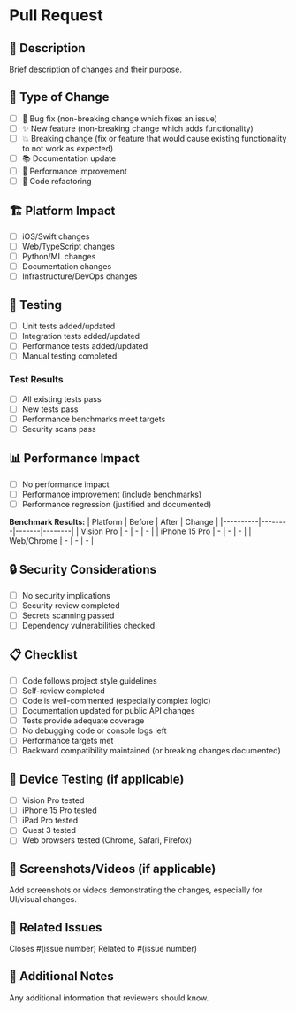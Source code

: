 # Pull Request

## 📝 Description
Brief description of changes and their purpose.

## 🎯 Type of Change
- [ ] 🐛 Bug fix (non-breaking change which fixes an issue)
- [ ] ✨ New feature (non-breaking change which adds functionality)
- [ ] 💥 Breaking change (fix or feature that would cause existing functionality to not work as expected)
- [ ] 📚 Documentation update
- [ ] 🔧 Performance improvement
- [ ] 🧹 Code refactoring

## 🏗️ Platform Impact
- [ ] iOS/Swift changes
- [ ] Web/TypeScript changes  
- [ ] Python/ML changes
- [ ] Documentation changes
- [ ] Infrastructure/DevOps changes

## 🧪 Testing
- [ ] Unit tests added/updated
- [ ] Integration tests added/updated  
- [ ] Performance tests added/updated
- [ ] Manual testing completed

### Test Results
- [ ] All existing tests pass
- [ ] New tests pass
- [ ] Performance benchmarks meet targets
- [ ] Security scans pass

## 📊 Performance Impact
- [ ] No performance impact
- [ ] Performance improvement (include benchmarks)
- [ ] Performance regression (justified and documented)

**Benchmark Results:**
| Platform | Before | After | Change |
|----------|--------|-------|--------|
| Vision Pro | - | - | - |
| iPhone 15 Pro | - | - | - |
| Web/Chrome | - | - | - |

## 🔒 Security Considerations
- [ ] No security implications
- [ ] Security review completed
- [ ] Secrets scanning passed
- [ ] Dependency vulnerabilities checked

## 📋 Checklist
- [ ] Code follows project style guidelines
- [ ] Self-review completed
- [ ] Code is well-commented (especially complex logic)
- [ ] Documentation updated for public API changes
- [ ] Tests provide adequate coverage
- [ ] No debugging code or console logs left
- [ ] Performance targets met
- [ ] Backward compatibility maintained (or breaking changes documented)

## 📱 Device Testing (if applicable)
- [ ] Vision Pro tested
- [ ] iPhone 15 Pro tested
- [ ] iPad Pro tested
- [ ] Quest 3 tested
- [ ] Web browsers tested (Chrome, Safari, Firefox)

## 📸 Screenshots/Videos (if applicable)
Add screenshots or videos demonstrating the changes, especially for UI/visual changes.

## 🔗 Related Issues
Closes #(issue number)
Related to #(issue number)

## 📝 Additional Notes
Any additional information that reviewers should know.